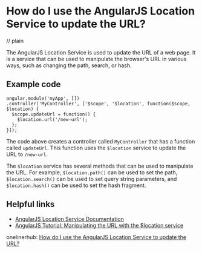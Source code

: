 # How do I use the AngularJS Location Service to update the URL?
// plain

The AngularJS Location Service is used to update the URL of a web page. It is a service that can be used to manipulate the browser's URL in various ways, such as changing the path, search, or hash.

## Example code

```
angular.module('myApp', [])
.controller('MyController', ['$scope', '$location', function($scope, $location) {
  $scope.updateUrl = function() {
    $location.url('/new-url');
  };
}]);
```

The code above creates a controller called `MyController` that has a function called `updateUrl`. This function uses the `$location` service to update the URL to `/new-url`.

The `$location` service has several methods that can be used to manipulate the URL. For example, `$location.path()` can be used to set the path, `$location.search()` can be used to set query string parameters, and `$location.hash()` can be used to set the hash fragment.

## Helpful links

- [AngularJS Location Service Documentation](https://docs.angularjs.org/api/ng/service/$location)
- [AngularJS Tutorial: Manipulating the URL with the $location service](https://www.sitepoint.com/angularjs-tutorial-manipulating-the-url-with-the-location-service/)

onelinerhub: [How do I use the AngularJS Location Service to update the URL?](https://onelinerhub.com/angularjs/how-do-i-use-the-angularjs-location-service-to-update-the-url)